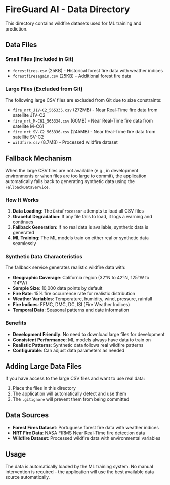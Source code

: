 # FireGuard AI - Data Directory

This directory contains wildfire datasets used for ML training and prediction.

## Data Files

### Small Files (Included in Git)
- `forestfires.csv` (25KB) - Historical forest fire data with weather indices
- `forestfiresagain.csv` (25KB) - Additional forest fire data

### Large Files (Excluded from Git)
The following large CSV files are excluded from Git due to size constraints:

- `fire_nrt_J1V-C2_565335.csv` (272MB) - Near Real-Time fire data from satellite J1V-C2
- `fire_nrt_M-C61_565334.csv` (60MB) - Near Real-Time fire data from satellite M-C61  
- `fire_nrt_SV-C2_565336.csv` (245MB) - Near Real-Time fire data from satellite SV-C2
- `wildfire.csv` (8.7MB) - Processed wildfire dataset

## Fallback Mechanism

When the large CSV files are not available (e.g., in development environments or when files are too large to commit), the application automatically falls back to generating synthetic data using the `FallbackDataService`.

### How It Works

1. **Data Loading**: The `DataProcessor` attempts to load all CSV files
2. **Graceful Degradation**: If any file fails to load, it logs a warning and continues
3. **Fallback Generation**: If no real data is available, synthetic data is generated
4. **ML Training**: The ML models train on either real or synthetic data seamlessly

### Synthetic Data Characteristics

The fallback service generates realistic wildfire data with:
- **Geographic Coverage**: California region (32°N to 42°N, 125°W to 114°W)
- **Sample Size**: 10,000 data points by default
- **Fire Rate**: 15% fire occurrence rate for realistic distribution
- **Weather Variables**: Temperature, humidity, wind, pressure, rainfall
- **Fire Indices**: FFMC, DMC, DC, ISI (Fire Weather Indices)
- **Temporal Data**: Seasonal patterns and date information

### Benefits

- **Development Friendly**: No need to download large files for development
- **Consistent Performance**: ML models always have data to train on
- **Realistic Patterns**: Synthetic data follows real wildfire patterns
- **Configurable**: Can adjust data parameters as needed

## Adding Large Data Files

If you have access to the large CSV files and want to use real data:

1. Place the files in this directory
2. The application will automatically detect and use them
3. The `.gitignore` will prevent them from being committed

## Data Sources

- **Forest Fires Dataset**: Portuguese forest fire data with weather indices
- **NRT Fire Data**: NASA FIRMS Near Real-Time fire detection data
- **Wildfire Dataset**: Processed wildfire data with environmental variables

## Usage

The data is automatically loaded by the ML training system. No manual intervention is required - the application will use the best available data source automatically.
